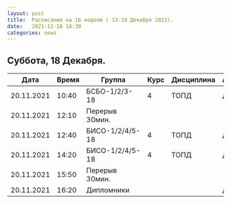 ```yaml
---
layout: post
title:  Расписание на 16 неделю ( 13-19 Декабря 2021).
date:   2021-12-18 18:30
categories: news
---
```


## Суббота, 18 Декабря.

| Дата          | Время   | Группа        | Курс | Дисциплина  | Аудитория | Материалы |
| ------------- | ------- | ------------- | ---- | ----------- | --------- | --------- |
|20.11.2021     |10:40    |БСБО-1/2/3-18  |4     |ТОПД         |   Д       |Webinar.Ru, [Лаб.№3](https://colab.research.google.com/drive/1DBSBPXRSKd5zF_8YT1l0z3zFNd81ihfe?usp=sharing)|
|20.11.2021     |12:10    |Перерыв 30мин. |      |             |           |           |
|20.11.2021     |12:40    |БИСО-1/2/4/5-18|4     |ТОПД         |   Д       |Webinar.Ru, [Лаб.№3](https://colab.research.google.com/drive/1DBSBPXRSKd5zF_8YT1l0z3zFNd81ihfe?usp=sharing)|
|20.11.2021     |14:20    |БИСО-1/2/4/5-18|4     |ТОПД         |   Д       |Webinar.Ru, [Лаб.№3](https://colab.research.google.com/drive/1DBSBPXRSKd5zF_8YT1l0z3zFNd81ihfe?usp=sharing)|
|20.11.2021     |15:50    |Перерыв 30мин. |      |             |           |           |
|20.11.2021     |16:20    |Дипломники     |      |             |   Д       |[Discord](https://discord.gg/YvAWFmh2tz)|

